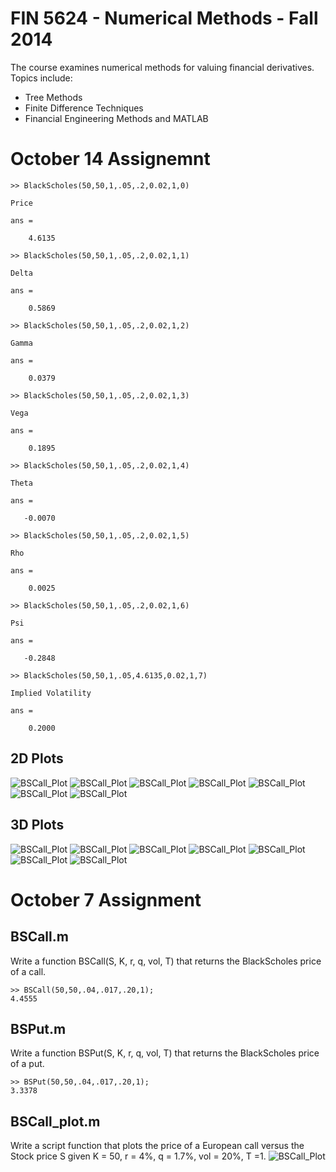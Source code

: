 FIN 5624 - Numerical Methods - Fall 2014
========================================
The course examines numerical methods for valuing financial derivatives. Topics include:
* Tree Methods
* Finite Difference Techniques
* Financial Engineering Methods and MATLAB

October 14 Assignemnt
====================
	>> BlackScholes(50,50,1,.05,.2,0.02,1,0)

	Price

	ans =

		4.6135

	>> BlackScholes(50,50,1,.05,.2,0.02,1,1)

	Delta

	ans =

		0.5869

	>> BlackScholes(50,50,1,.05,.2,0.02,1,2)

	Gamma

	ans =

		0.0379

	>> BlackScholes(50,50,1,.05,.2,0.02,1,3)

	Vega

	ans =

		0.1895

	>> BlackScholes(50,50,1,.05,.2,0.02,1,4)

	Theta

	ans =

	   -0.0070

	>> BlackScholes(50,50,1,.05,.2,0.02,1,5)

	Rho

	ans =

		0.0025

	>> BlackScholes(50,50,1,.05,.2,0.02,1,6)

	Psi

	ans =

	   -0.2848

	>> BlackScholes(50,50,1,.05,4.6135,0.02,1,7)

	Implied Volatility

	ans =

		0.2000

2D Plots
--------
![BSCall_Plot](https://raw.githubusercontent.com/matthewfieger/fin_5624/master/oct_14/2D_0.png)
![BSCall_Plot](https://raw.githubusercontent.com/matthewfieger/fin_5624/master/oct_14/2D_1.png)
![BSCall_Plot](https://raw.githubusercontent.com/matthewfieger/fin_5624/master/oct_14/2D_2.png)
![BSCall_Plot](https://raw.githubusercontent.com/matthewfieger/fin_5624/master/oct_14/2D_3.png)
![BSCall_Plot](https://raw.githubusercontent.com/matthewfieger/fin_5624/master/oct_14/2D_4.png)
![BSCall_Plot](https://raw.githubusercontent.com/matthewfieger/fin_5624/master/oct_14/2D_5.png)
![BSCall_Plot](https://raw.githubusercontent.com/matthewfieger/fin_5624/master/oct_14/2D_6.png)

3D Plots
--------
![BSCall_Plot](https://raw.githubusercontent.com/matthewfieger/fin_5624/master/oct_14/3D_0.png)
![BSCall_Plot](https://raw.githubusercontent.com/matthewfieger/fin_5624/master/oct_14/3D_1.png)
![BSCall_Plot](https://raw.githubusercontent.com/matthewfieger/fin_5624/master/oct_14/3D_2.png)
![BSCall_Plot](https://raw.githubusercontent.com/matthewfieger/fin_5624/master/oct_14/3D_3.png)
![BSCall_Plot](https://raw.githubusercontent.com/matthewfieger/fin_5624/master/oct_14/3D_4.png)
![BSCall_Plot](https://raw.githubusercontent.com/matthewfieger/fin_5624/master/oct_14/3D_5.png)
![BSCall_Plot](https://raw.githubusercontent.com/matthewfieger/fin_5624/master/oct_14/3D_6.png)

October 7 Assignment
====================

BSCall.m
--------
Write a function BSCall(S, K, r, q, vol, T) that returns the BlackScholes price of a call.

	>> BSCall(50,50,.04,.017,.20,1);
	4.4555

BSPut.m
-------
Write a function BSPut(S, K, r, q, vol, T) that returns the BlackScholes price of a put.

	>> BSPut(50,50,.04,.017,.20,1);
	3.3378

BSCall_plot.m
-------------
Write a script function that plots the price of a European call versus the Stock price S given K = 50, r = 4%, q = 1.7%, vol = 20%, T =1.
![BSCall_Plot](https://raw.githubusercontent.com/matthewfieger/fin_5624/master/oct_7/BSCall_plot.png)
